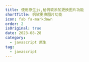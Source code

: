 ```yaml
---
title: 使用原生js,给帆软添加更换图片功能
shortTitle: 帆软更换图片功能
icon: fab fa-markdown
order: 2
isOriginal: true
date: 2023-08-28
category:
  - javascript 原生
tag:
  - javascript
---
```


